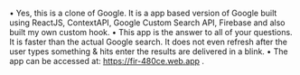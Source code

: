 •	Yes, this is a clone of Google. It is a app based version of Google built using ReactJS, ContextAPI, Google Custom Search API, Firebase and also built my own custom hook.
•	This app is the answer to all of your questions. It is faster than the actual Google search. It does not even refresh after the user types something & hits enter the results are delivered in a blink. 
•	The app can be accessed at: https://fir-480ce.web.app .
